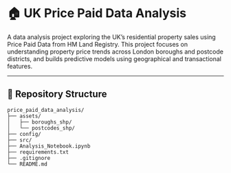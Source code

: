# 🏠 UK Price Paid Data Analysis

A data analysis project exploring the UK’s residential property sales using Price Paid Data from HM Land Registry. This project focuses on understanding property price trends across London boroughs and postcode districts, and builds predictive models using geographical and transactional features.

---

## 📁 Repository Structure

```text
price_paid_data_analysis/
├── assets/             
│   ├── boroughs_shp/    
│   └── postcodes_shp/   
├── config/              
├── src/                 
├── Analysis_Notebook.ipynb
├── requirements.txt     
├── .gitignore           
└── README.md
```

